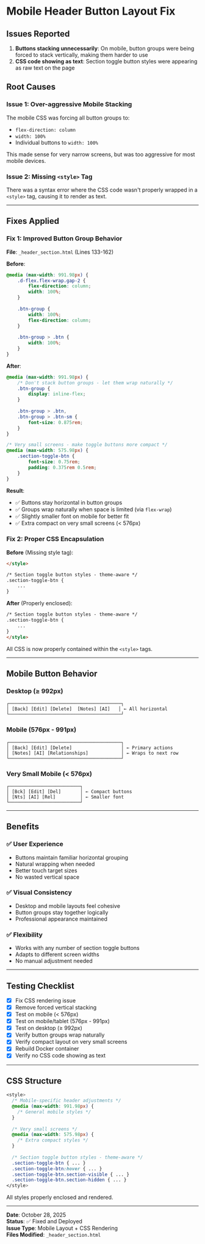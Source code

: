 # Mobile Header Button Layout Fix

## Issues Reported

1. **Buttons stacking unnecessarily**: On mobile, button groups were being forced to stack vertically, making them harder to use
2. **CSS code showing as text**: Section toggle button styles were appearing as raw text on the page

## Root Causes

### Issue 1: Over-aggressive Mobile Stacking
The mobile CSS was forcing all button groups to:
- `flex-direction: column`
- `width: 100%`
- Individual buttons to `width: 100%`

This made sense for very narrow screens, but was too aggressive for most mobile devices.

### Issue 2: Missing `<style>` Tag
There was a syntax error where the CSS code wasn't properly wrapped in a `<style>` tag, causing it to render as text.

---

## Fixes Applied

### Fix 1: Improved Button Group Behavior

**File**: `_header_section.html` (Lines 133-162)

**Before**:
```css
@media (max-width: 991.98px) {
    .d-flex.flex-wrap.gap-2 {
        flex-direction: column;
        width: 100%;
    }
    
    .btn-group {
        width: 100%;
        flex-direction: column;
    }
    
    .btn-group > .btn {
        width: 100%;
    }
}
```

**After**:
```css
@media (max-width: 991.98px) {
    /* Don't stack button groups - let them wrap naturally */
    .btn-group {
        display: inline-flex;
    }
    
    .btn-group > .btn,
    .btn-group > .btn-sm {
        font-size: 0.875rem;
    }
}

/* Very small screens - make toggle buttons more compact */
@media (max-width: 575.98px) {
    .section-toggle-btn {
        font-size: 0.75rem;
        padding: 0.375rem 0.5rem;
    }
}
```

**Result**:
- ✅ Buttons stay horizontal in button groups
- ✅ Groups wrap naturally when space is limited (via `flex-wrap`)
- ✅ Slightly smaller font on mobile for better fit
- ✅ Extra compact on very small screens (< 576px)

### Fix 2: Proper CSS Encapsulation

**Before** (Missing style tag):
```html
</style>

/* Section toggle button styles - theme-aware */
.section-toggle-btn {
    ...
}
```

**After** (Properly enclosed):
```html
/* Section toggle button styles - theme-aware */
.section-toggle-btn {
    ...
}
</style>
```

All CSS is now properly contained within the `<style>` tags.

---

## Mobile Button Behavior

### Desktop (≥ 992px)
```
┌─────────────────────────────────────────┐
│ [Back] [Edit] [Delete]  [Notes] [AI]   │ ← All horizontal
└─────────────────────────────────────────┘
```

### Mobile (576px - 991px)
```
┌─────────────────────────────────────────┐
│ [Back] [Edit] [Delete]                  │ ← Primary actions
│ [Notes] [AI] [Relationships]            │ ← Wraps to next row
└─────────────────────────────────────────┘
```

### Very Small Mobile (< 576px)
```
┌──────────────────────────┐
│ [Bck] [Edit] [Del]       │ ← Compact buttons
│ [Nts] [AI] [Rel]         │ ← Smaller font
└──────────────────────────┘
```

---

## Benefits

### ✅ User Experience
- Buttons maintain familiar horizontal grouping
- Natural wrapping when needed
- Better touch target sizes
- No wasted vertical space

### ✅ Visual Consistency
- Desktop and mobile layouts feel cohesive
- Button groups stay together logically
- Professional appearance maintained

### ✅ Flexibility
- Works with any number of section toggle buttons
- Adapts to different screen widths
- No manual adjustment needed

---

## Testing Checklist

- [x] Fix CSS rendering issue
- [x] Remove forced vertical stacking
- [x] Test on mobile (< 576px)
- [x] Test on mobile/tablet (576px - 991px)
- [x] Test on desktop (≥ 992px)
- [x] Verify button groups wrap naturally
- [x] Verify compact layout on very small screens
- [x] Rebuild Docker container
- [x] Verify no CSS code showing as text

---

## CSS Structure

```css
<style>
  /* Mobile-specific header adjustments */
  @media (max-width: 991.98px) {
    /* General mobile styles */
  }
  
  /* Very small screens */
  @media (max-width: 575.98px) {
    /* Extra compact styles */
  }
  
  /* Section toggle button styles - theme-aware */
  .section-toggle-btn { ... }
  .section-toggle-btn:hover { ... }
  .section-toggle-btn.section-visible { ... }
  .section-toggle-btn.section-hidden { ... }
</style>
```

All styles properly enclosed and rendered.

---

**Date**: October 28, 2025  
**Status**: ✅ Fixed and Deployed  
**Issue Type**: Mobile Layout + CSS Rendering  
**Files Modified**: `_header_section.html`
